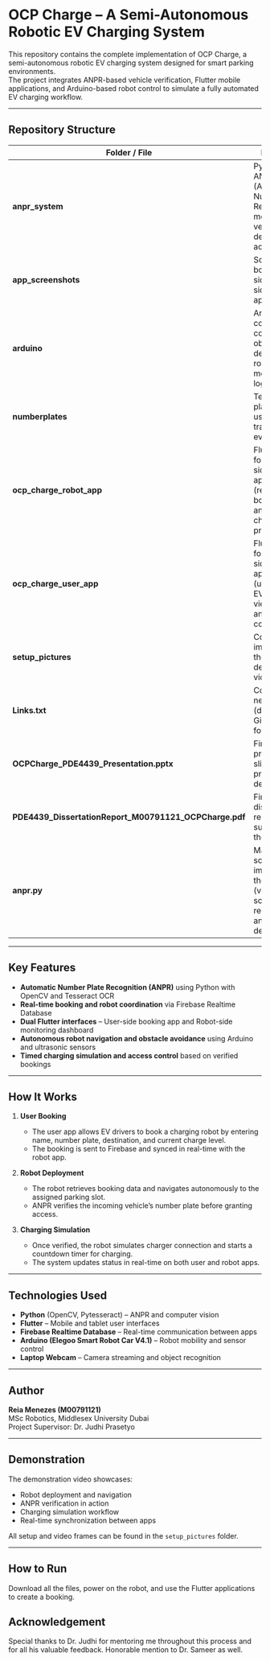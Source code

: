 # OCP Charge – A Semi-Autonomous Robotic EV Charging System

This repository contains the complete implementation of OCP Charge, a semi-autonomous robotic EV charging system designed for smart parking environments.  
The project integrates ANPR-based vehicle verification, Flutter mobile applications, and Arduino-based robot control to simulate a fully automated EV charging workflow.

---

## Repository Structure

| Folder / File | Description |
|----------------|-------------|
| **anpr_system** | Python-based ANPR (Automatic Number Plate Recognition) module for vehicle detection and access control. |
| **app_screenshots** | Screenshots of both the user-side and robot-side applications. |
| **arduino** | Arduino source code for motor control, obstacle detection, and robot movement logic. |
| **numberplates** | Test number plate images used for ANPR training and evaluation. |
| **ocp_charge_robot_app** | Flutter project for the robot-side tablet application (receives booking data and displays charging progress). |
| **ocp_charge_user_app** | Flutter project for the user-side mobile application (used to book EV charging, view status, and countdown). |
| **setup_pictures** | Contains setup images used in the demonstration video. |
| **Links.txt** | Contains all necessary links (demonstration, GitHub, blog) for the project. |
| **OCPCharge_PDE4439_Presentation.pptx** | Final presentation slides for project demonstration. |
| **PDE4439_DissertationReport_M00791121_OCPCharge.pdf** | Final dissertation report submitted for the project. |
| **anpr.py** | Main Python script implementing the ANPR logic (vehicle scanning, recognition, and access decision). |

---

## Key Features

- **Automatic Number Plate Recognition (ANPR)** using Python with OpenCV and Tesseract OCR  
- **Real-time booking and robot coordination** via Firebase Realtime Database  
- **Dual Flutter interfaces** – User-side booking app and Robot-side monitoring dashboard  
- **Autonomous robot navigation and obstacle avoidance** using Arduino and ultrasonic sensors  
- **Timed charging simulation and access control** based on verified bookings  

---

## How It Works

1. **User Booking**  
   - The user app allows EV drivers to book a charging robot by entering name, number plate, destination, and current charge level.  
   - The booking is sent to Firebase and synced in real-time with the robot app.

2. **Robot Deployment**  
   - The robot retrieves booking data and navigates autonomously to the assigned parking slot.  
   - ANPR verifies the incoming vehicle’s number plate before granting access.

3. **Charging Simulation**  
   - Once verified, the robot simulates charger connection and starts a countdown timer for charging.  
   - The system updates status in real-time on both user and robot apps.

---

## Technologies Used

- **Python** (OpenCV, Pytesseract) – ANPR and computer vision  
- **Flutter** – Mobile and tablet user interfaces  
- **Firebase Realtime Database** – Real-time communication between apps  
- **Arduino (Elegoo Smart Robot Car V4.1)** – Robot mobility and sensor control  
- **Laptop Webcam** – Camera streaming and object recognition  

---

## Author

**Reia Menezes (M00791121)**  
MSc Robotics, Middlesex University Dubai  
Project Supervisor: Dr. Judhi Prasetyo  

---

## Demonstration

The demonstration video showcases:
- Robot deployment and navigation  
- ANPR verification in action  
- Charging simulation workflow  
- Real-time synchronization between apps  

All setup and video frames can be found in the `setup_pictures` folder.

---

## How to Run

Download all the files, power on the robot, and use the Flutter applications to create a booking.

## Acknowledgement

Special thanks to Dr. Judhi for mentoring me throughout this process and for all his valuable feedback. Honorable mention to Dr. Sameer as well.
